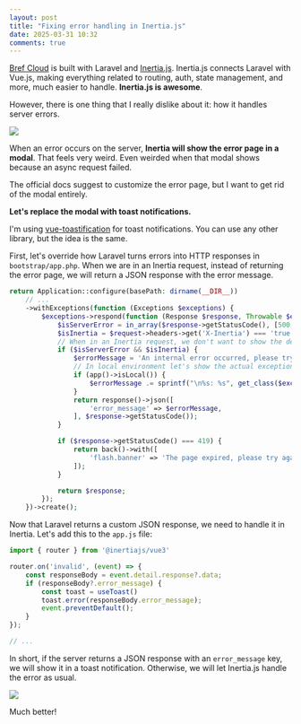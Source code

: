 ```yaml
---
layout: post
title: "Fixing error handling in Inertia.js"
date: 2025-03-31 10:32
comments: true
---
```


[Bref Cloud](https://bref.sh/cloud) is built with Laravel and [Inertia.js](https://inertiajs.com/). Inertia.js connects Laravel with Vue.js, making everything related to routing, auth, state management, and more, much easier to handle. **Inertia.js is awesome**.

However, there is one thing that I really dislike about it: how it handles server errors.

<!--more-->

![](/images/posts/inertia-error.gif)

When an error occurs on the server, **Inertia will show the error page in a modal**. That feels very weird. Even weirded when that modal shows because an async request failed.

The official docs suggest to customize the error page, but I want to get rid of the modal entirely.

**Let's replace the modal with toast notifications.**

I'm using [vue-toastification](https://github.com/Maronato/vue-toastification) for toast notifications. You can use any other library, but the idea is the same.

First, let's override how Laravel turns errors into HTTP responses in `bootstrap/app.php`. When we are in an Inertia request, instead of returning the error page, we will return a JSON response with the error message.

```php
return Application::configure(basePath: dirname(__DIR__))
    // ...
    ->withExceptions(function (Exceptions $exceptions) {
        $exceptions->respond(function (Response $response, Throwable $exception, Request $request) {
            $isServerError = in_array($response->getStatusCode(), [500, 503], true);
            $isInertia = $request->headers->get('X-Inertia') === 'true';
            // When in an Inertia request, we don't want to show the default error modal
            if ($isServerError && $isInertia) {
                $errorMessage = 'An internal error occurred, please try again. If the problem persists, please contact support.';
                // In local environment let's show the actual exception class & message
                if (app()->isLocal()) {
                    $errorMessage .= sprintf("\n%s: %s", get_class($exception), $exception->getMessage());
                }
                return response()->json([
                    'error_message' => $errorMessage,
                ], $response->getStatusCode());
            }

            if ($response->getStatusCode() === 419) {
                return back()->with([
                    'flash.banner' => 'The page expired, please try again.',
                ]);
            }

            return $response;
        });
    })->create();
```

Now that Laravel returns a custom JSON response, we need to handle it in Inertia. Let's add this to the `app.js` file:

```javascript
import { router } from '@inertiajs/vue3'

router.on('invalid', (event) => {
    const responseBody = event.detail.response?.data;
    if (responseBody?.error_message) {
        const toast = useToast()
        toast.error(responseBody.error_message);
        event.preventDefault();
    }
});

// ...
```

In short, if the server returns a JSON response with an `error_message` key, we will show it in a toast notification. Otherwise, we will let Inertia.js handle the error as usual.

![](/images/posts/inertia-error-2.png)

Much better!
